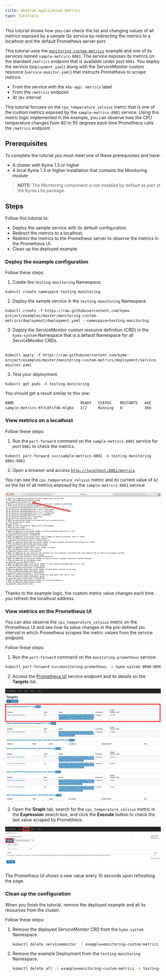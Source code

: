 ```yaml
---
title: Observe application metrics
type: Tutorials
---
```


This tutorial shows how you can check the list and changing values of all metrics exposed by a sample Go service by redirecting the metrics to a localhost and the default Prometheus server port.

This tutorial uses the [`monitoring-custom-metrics`](https://github.com/kyma-project/examples/tree/master/monitoring-custom-metrics) example and one of its services named `sample-metrics-8081`. The service exposes its metrics on the standard `/metrics` endpoint that is available under port `8081`. You deploy the service (`deployment.yaml`) along with the ServiceMonitor custom resource (`service-monitor.yaml`) that instructs Prometheus to scrape metrics:
- From the service with the `k8s-app: metrics` label
- From the `/metrics` endpoint
- At `10s` interval

This tutorial focuses on the `cpu_temperature_celsius` metric that is one of the custom metrics exposed by the `sample-metrics-8081` service. Using this metric logic implemented in the example, you can observe how the CPU temperature changes from 60 to 90 degrees each time Prometheus calls the `/metrics` endpoint.

## Prerequisites

To complete the tutorial you must meet one of these prerequisites and have:
- A cluster with Kyma 1.3 or higher
- A local Kyma 1.3 or higher installation that contains the Monitoring module

> **NOTE:** The Monitoring component is not installed by default as part of the Kyma Lite package.

## Steps

Follow this tutorial to:
- Deploy the sample service with its default configuration.
- Redirect the metrics to a localhost.
- Redirect the metrics to the Prometheus server to observe the metrics in the Prometheus UI.
- Clean up the deployed example.

### Deploy the example configuration

Follow these steps:

1. Create the `testing-monitoring` Namespace.

```
kubectl create namespace testing-monitoring
```

2. Deploy the sample service in the `testing-monitoring` Namespace.

```
kubectl create -f https://raw.githubusercontent.com/kyma-project/examples/master/monitoring-custom-metrics/deployment/deployment.yaml --namespace=testing-monitoring
```

3. Deploy the ServiceMonitor custom resource definition (CRD) in the `kyma-system` Namespace that is a default Namespace for all ServiceMonitor CRDs.

```

kubectl apply -f https://raw.githubusercontent.com/kyma-project/examples/master/monitoring-custom-metrics/deployment/service-monitor.yaml
```
3. Test your deployment.

```
kubectl get pods -n testing-monitoring
```

You should get a result similar to this one:

```
NAME                              READY   STATUS    RESTARTS   AGE
sample-metrics-6f7c8fcf4b-mlgbx   2/2     Running   0          26m
```

### View metrics on a localhost

Follow these steps:

1. Run the `port-forward` command on the `sample-metrics-8081` service for port `8081` to check the metrics.

```
kubectl port-forward svc/sample-metrics-8081 -n testing-monitoring 8081:8081

```

2. Open a browser and access [`http://localhost:8081/metrics`](http://localhost:8081/metrics).

You can see the `cpu_temperature_celsius` metric and its current value of `62` on the list of all metrics exposed by the `sample-metrics-8081` service.

![metrics on port 8081](./assets/sample-metrics-2.png)

Thanks to the example logic, the custom metric value changes each time you refresh the localhost address.

### View metrics on the Prometheus UI

You can also observe the `cpu_temperature_celsius` metric on the Prometheus UI and see how its value changes in the pre-defined `10s` interval in which Prometheus scrapes the metric values from the service endpoint.

Follow these steps:

1. Run the `port-forward` command on the `monitoring-prometheus` service:

```bash
kubectl port-forward svc/monitoring-prometheus -n kyma-system 9090:9090
```

2. Access the [Prometheus UI](http://localhost:9090/targets#job-sample-metrics-8081) service endpoint and its details on the **Targets** list.

![Prometheus Dashboard](./assets/pm-dashboard-1.png)

2. Open the **Graph** tab, search for the `cpu_temperature_celsius` metric in the **Expression** search box, and click the **Execute** button to check the last value scraped by Prometheus.

![Prometheus Dashboard](./assets/pm-dashboard-2.png)

The Prometheus UI shows a new value every 10 seconds upon refreshing the page.

### Clean up the configuration

When you finish the tutorial, remove the deployed example and all its resources from the cluster.

Follow these steps:

1. Remove the deployed ServiceMonitor CRD from the `kyma-system` Namespace.

    ```bash
    kubectl delete servicemonitor -l example=monitoring-custom-metrics -n kyma-system
    ```

2. Remove the example Deployment from the `testing-monitoring` Namespace.

    ```bash
    kubectl delete all -l example=monitoring-custom-metrics -n testing-monitoring
    ```
